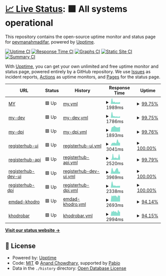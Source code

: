 # [📈 Live Status](https://demo.upptime.js.org): <!--live status--> **🟩 All systems operational**

This repository contains the open-source uptime monitor and status page for [peymanahmadifar](https://demo.upptime.js.org), powered by [Upptime](https://github.com/upptime/upptime).

[![Uptime CI](https://github.com/peymanahmadifar/upptime/workflows/Uptime%20CI/badge.svg)](https://github.com/peymanahmadifar/upptime/actions?query=workflow%3A%22Uptime+CI%22)
[![Response Time CI](https://github.com/peymanahmadifar/upptime/workflows/Response%20Time%20CI/badge.svg)](https://github.com/peymanahmadifar/upptime/actions?query=workflow%3A%22Response+Time+CI%22)
[![Graphs CI](https://github.com/peymanahmadifar/upptime/workflows/Graphs%20CI/badge.svg)](https://github.com/peymanahmadifar/upptime/actions?query=workflow%3A%22Graphs+CI%22)
[![Static Site CI](https://github.com/peymanahmadifar/upptime/workflows/Static%20Site%20CI/badge.svg)](https://github.com/peymanahmadifar/upptime/actions?query=workflow%3A%22Static+Site+CI%22)
[![Summary CI](https://github.com/peymanahmadifar/upptime/workflows/Summary%20CI/badge.svg)](https://github.com/peymanahmadifar/upptime/actions?query=workflow%3A%22Summary+CI%22)

With [Upptime](https://upptime.js.org), you can get your own unlimited and free uptime monitor and status page, powered entirely by a GitHub repository. We use [Issues](https://github.com/peymanahmadifar/upptime/issues) as incident reports, [Actions](https://github.com/peymanahmadifar/upptime/actions) as uptime monitors, and [Pages](https://demo.upptime.js.org) for the status page.

<!--start: status pages-->
<!-- This summary is generated by Upptime (https://github.com/upptime/upptime) -->
<!-- Do not edit this manually, your changes will be overwritten -->
<!-- prettier-ignore -->
| URL | Status | History | Response Time | Uptime |
| --- | ------ | ------- | ------------- | ------ |
| <img alt="" src="https://icons.duckduckgo.com/ip3/my.kheradedu.ir.ico" height="13"> [MY](https://my.kheradedu.ir) | 🟩 Up | [my.yml](https://github.com/peymanahmadifar/upptime/commits/HEAD/history/my.yml) | <details><summary><img alt="Response time graph" src="./graphs/my/response-time-week.png" height="20"> 1989ms</summary><br><a href="https://peymanahmadifar.github.io/upptime/history/my"><img alt="Response time 3217" src="https://img.shields.io/endpoint?url=https%3A%2F%2Fraw.githubusercontent.com%2Fpeymanahmadifar%2Fupptime%2FHEAD%2Fapi%2Fmy%2Fresponse-time.json"></a><br><a href="https://peymanahmadifar.github.io/upptime/history/my"><img alt="24-hour response time 1729" src="https://img.shields.io/endpoint?url=https%3A%2F%2Fraw.githubusercontent.com%2Fpeymanahmadifar%2Fupptime%2FHEAD%2Fapi%2Fmy%2Fresponse-time-day.json"></a><br><a href="https://peymanahmadifar.github.io/upptime/history/my"><img alt="7-day response time 1989" src="https://img.shields.io/endpoint?url=https%3A%2F%2Fraw.githubusercontent.com%2Fpeymanahmadifar%2Fupptime%2FHEAD%2Fapi%2Fmy%2Fresponse-time-week.json"></a><br><a href="https://peymanahmadifar.github.io/upptime/history/my"><img alt="30-day response time 3217" src="https://img.shields.io/endpoint?url=https%3A%2F%2Fraw.githubusercontent.com%2Fpeymanahmadifar%2Fupptime%2FHEAD%2Fapi%2Fmy%2Fresponse-time-month.json"></a><br><a href="https://peymanahmadifar.github.io/upptime/history/my"><img alt="1-year response time 3217" src="https://img.shields.io/endpoint?url=https%3A%2F%2Fraw.githubusercontent.com%2Fpeymanahmadifar%2Fupptime%2FHEAD%2Fapi%2Fmy%2Fresponse-time-year.json"></a></details> | <details><summary><a href="https://peymanahmadifar.github.io/upptime/history/my">99.75%</a></summary><a href="https://peymanahmadifar.github.io/upptime/history/my"><img alt="All-time uptime 99.84%" src="https://img.shields.io/endpoint?url=https%3A%2F%2Fraw.githubusercontent.com%2Fpeymanahmadifar%2Fupptime%2FHEAD%2Fapi%2Fmy%2Fuptime.json"></a><br><a href="https://peymanahmadifar.github.io/upptime/history/my"><img alt="24-hour uptime 100.00%" src="https://img.shields.io/endpoint?url=https%3A%2F%2Fraw.githubusercontent.com%2Fpeymanahmadifar%2Fupptime%2FHEAD%2Fapi%2Fmy%2Fuptime-day.json"></a><br><a href="https://peymanahmadifar.github.io/upptime/history/my"><img alt="7-day uptime 99.75%" src="https://img.shields.io/endpoint?url=https%3A%2F%2Fraw.githubusercontent.com%2Fpeymanahmadifar%2Fupptime%2FHEAD%2Fapi%2Fmy%2Fuptime-week.json"></a><br><a href="https://peymanahmadifar.github.io/upptime/history/my"><img alt="30-day uptime 99.84%" src="https://img.shields.io/endpoint?url=https%3A%2F%2Fraw.githubusercontent.com%2Fpeymanahmadifar%2Fupptime%2FHEAD%2Fapi%2Fmy%2Fuptime-month.json"></a><br><a href="https://peymanahmadifar.github.io/upptime/history/my"><img alt="1-year uptime 99.84%" src="https://img.shields.io/endpoint?url=https%3A%2F%2Fraw.githubusercontent.com%2Fpeymanahmadifar%2Fupptime%2FHEAD%2Fapi%2Fmy%2Fuptime-year.json"></a></details>
| <img alt="" src="https://icons.duckduckgo.com/ip3/my-dev.kheradedu.ir.ico" height="13"> [my-dev](https://my-dev.kheradedu.ir) | 🟩 Up | [my-dev.yml](https://github.com/peymanahmadifar/upptime/commits/HEAD/history/my-dev.yml) | <details><summary><img alt="Response time graph" src="./graphs/my-dev/response-time-week.png" height="20"> 1786ms</summary><br><a href="https://peymanahmadifar.github.io/upptime/history/my-dev"><img alt="Response time 2673" src="https://img.shields.io/endpoint?url=https%3A%2F%2Fraw.githubusercontent.com%2Fpeymanahmadifar%2Fupptime%2FHEAD%2Fapi%2Fmy-dev%2Fresponse-time.json"></a><br><a href="https://peymanahmadifar.github.io/upptime/history/my-dev"><img alt="24-hour response time 1390" src="https://img.shields.io/endpoint?url=https%3A%2F%2Fraw.githubusercontent.com%2Fpeymanahmadifar%2Fupptime%2FHEAD%2Fapi%2Fmy-dev%2Fresponse-time-day.json"></a><br><a href="https://peymanahmadifar.github.io/upptime/history/my-dev"><img alt="7-day response time 1786" src="https://img.shields.io/endpoint?url=https%3A%2F%2Fraw.githubusercontent.com%2Fpeymanahmadifar%2Fupptime%2FHEAD%2Fapi%2Fmy-dev%2Fresponse-time-week.json"></a><br><a href="https://peymanahmadifar.github.io/upptime/history/my-dev"><img alt="30-day response time 2673" src="https://img.shields.io/endpoint?url=https%3A%2F%2Fraw.githubusercontent.com%2Fpeymanahmadifar%2Fupptime%2FHEAD%2Fapi%2Fmy-dev%2Fresponse-time-month.json"></a><br><a href="https://peymanahmadifar.github.io/upptime/history/my-dev"><img alt="1-year response time 2673" src="https://img.shields.io/endpoint?url=https%3A%2F%2Fraw.githubusercontent.com%2Fpeymanahmadifar%2Fupptime%2FHEAD%2Fapi%2Fmy-dev%2Fresponse-time-year.json"></a></details> | <details><summary><a href="https://peymanahmadifar.github.io/upptime/history/my-dev">99.75%</a></summary><a href="https://peymanahmadifar.github.io/upptime/history/my-dev"><img alt="All-time uptime 99.84%" src="https://img.shields.io/endpoint?url=https%3A%2F%2Fraw.githubusercontent.com%2Fpeymanahmadifar%2Fupptime%2FHEAD%2Fapi%2Fmy-dev%2Fuptime.json"></a><br><a href="https://peymanahmadifar.github.io/upptime/history/my-dev"><img alt="24-hour uptime 100.00%" src="https://img.shields.io/endpoint?url=https%3A%2F%2Fraw.githubusercontent.com%2Fpeymanahmadifar%2Fupptime%2FHEAD%2Fapi%2Fmy-dev%2Fuptime-day.json"></a><br><a href="https://peymanahmadifar.github.io/upptime/history/my-dev"><img alt="7-day uptime 99.75%" src="https://img.shields.io/endpoint?url=https%3A%2F%2Fraw.githubusercontent.com%2Fpeymanahmadifar%2Fupptime%2FHEAD%2Fapi%2Fmy-dev%2Fuptime-week.json"></a><br><a href="https://peymanahmadifar.github.io/upptime/history/my-dev"><img alt="30-day uptime 99.84%" src="https://img.shields.io/endpoint?url=https%3A%2F%2Fraw.githubusercontent.com%2Fpeymanahmadifar%2Fupptime%2FHEAD%2Fapi%2Fmy-dev%2Fuptime-month.json"></a><br><a href="https://peymanahmadifar.github.io/upptime/history/my-dev"><img alt="1-year uptime 99.84%" src="https://img.shields.io/endpoint?url=https%3A%2F%2Fraw.githubusercontent.com%2Fpeymanahmadifar%2Fupptime%2FHEAD%2Fapi%2Fmy-dev%2Fuptime-year.json"></a></details>
| <img alt="" src="https://icons.duckduckgo.com/ip3/dpi.kheradedu.ir.ico" height="13"> [my-dpi](https://dpi.kheradedu.ir/admin) | 🟩 Up | [my-dpi.yml](https://github.com/peymanahmadifar/upptime/commits/HEAD/history/my-dpi.yml) | <details><summary><img alt="Response time graph" src="./graphs/my-dpi/response-time-week.png" height="20"> 1893ms</summary><br><a href="https://peymanahmadifar.github.io/upptime/history/my-dpi"><img alt="Response time 3564" src="https://img.shields.io/endpoint?url=https%3A%2F%2Fraw.githubusercontent.com%2Fpeymanahmadifar%2Fupptime%2FHEAD%2Fapi%2Fmy-dpi%2Fresponse-time.json"></a><br><a href="https://peymanahmadifar.github.io/upptime/history/my-dpi"><img alt="24-hour response time 1955" src="https://img.shields.io/endpoint?url=https%3A%2F%2Fraw.githubusercontent.com%2Fpeymanahmadifar%2Fupptime%2FHEAD%2Fapi%2Fmy-dpi%2Fresponse-time-day.json"></a><br><a href="https://peymanahmadifar.github.io/upptime/history/my-dpi"><img alt="7-day response time 1893" src="https://img.shields.io/endpoint?url=https%3A%2F%2Fraw.githubusercontent.com%2Fpeymanahmadifar%2Fupptime%2FHEAD%2Fapi%2Fmy-dpi%2Fresponse-time-week.json"></a><br><a href="https://peymanahmadifar.github.io/upptime/history/my-dpi"><img alt="30-day response time 3564" src="https://img.shields.io/endpoint?url=https%3A%2F%2Fraw.githubusercontent.com%2Fpeymanahmadifar%2Fupptime%2FHEAD%2Fapi%2Fmy-dpi%2Fresponse-time-month.json"></a><br><a href="https://peymanahmadifar.github.io/upptime/history/my-dpi"><img alt="1-year response time 3564" src="https://img.shields.io/endpoint?url=https%3A%2F%2Fraw.githubusercontent.com%2Fpeymanahmadifar%2Fupptime%2FHEAD%2Fapi%2Fmy-dpi%2Fresponse-time-year.json"></a></details> | <details><summary><a href="https://peymanahmadifar.github.io/upptime/history/my-dpi">99.76%</a></summary><a href="https://peymanahmadifar.github.io/upptime/history/my-dpi"><img alt="All-time uptime 99.50%" src="https://img.shields.io/endpoint?url=https%3A%2F%2Fraw.githubusercontent.com%2Fpeymanahmadifar%2Fupptime%2FHEAD%2Fapi%2Fmy-dpi%2Fuptime.json"></a><br><a href="https://peymanahmadifar.github.io/upptime/history/my-dpi"><img alt="24-hour uptime 100.00%" src="https://img.shields.io/endpoint?url=https%3A%2F%2Fraw.githubusercontent.com%2Fpeymanahmadifar%2Fupptime%2FHEAD%2Fapi%2Fmy-dpi%2Fuptime-day.json"></a><br><a href="https://peymanahmadifar.github.io/upptime/history/my-dpi"><img alt="7-day uptime 99.76%" src="https://img.shields.io/endpoint?url=https%3A%2F%2Fraw.githubusercontent.com%2Fpeymanahmadifar%2Fupptime%2FHEAD%2Fapi%2Fmy-dpi%2Fuptime-week.json"></a><br><a href="https://peymanahmadifar.github.io/upptime/history/my-dpi"><img alt="30-day uptime 99.50%" src="https://img.shields.io/endpoint?url=https%3A%2F%2Fraw.githubusercontent.com%2Fpeymanahmadifar%2Fupptime%2FHEAD%2Fapi%2Fmy-dpi%2Fuptime-month.json"></a><br><a href="https://peymanahmadifar.github.io/upptime/history/my-dpi"><img alt="1-year uptime 99.50%" src="https://img.shields.io/endpoint?url=https%3A%2F%2Fraw.githubusercontent.com%2Fpeymanahmadifar%2Fupptime%2FHEAD%2Fapi%2Fmy-dpi%2Fuptime-year.json"></a></details>
| <img alt="" src="https://icons.duckduckgo.com/ip3/kheradedu.com.ico" height="13"> [registerhub-ui](https://kheradedu.com) | 🟩 Up | [registerhub-ui.yml](https://github.com/peymanahmadifar/upptime/commits/HEAD/history/registerhub-ui.yml) | <details><summary><img alt="Response time graph" src="./graphs/registerhub-ui/response-time-week.png" height="20"> 3041ms</summary><br><a href="https://peymanahmadifar.github.io/upptime/history/registerhub-ui"><img alt="Response time 3196" src="https://img.shields.io/endpoint?url=https%3A%2F%2Fraw.githubusercontent.com%2Fpeymanahmadifar%2Fupptime%2FHEAD%2Fapi%2Fregisterhub-ui%2Fresponse-time.json"></a><br><a href="https://peymanahmadifar.github.io/upptime/history/registerhub-ui"><img alt="24-hour response time 2627" src="https://img.shields.io/endpoint?url=https%3A%2F%2Fraw.githubusercontent.com%2Fpeymanahmadifar%2Fupptime%2FHEAD%2Fapi%2Fregisterhub-ui%2Fresponse-time-day.json"></a><br><a href="https://peymanahmadifar.github.io/upptime/history/registerhub-ui"><img alt="7-day response time 3041" src="https://img.shields.io/endpoint?url=https%3A%2F%2Fraw.githubusercontent.com%2Fpeymanahmadifar%2Fupptime%2FHEAD%2Fapi%2Fregisterhub-ui%2Fresponse-time-week.json"></a><br><a href="https://peymanahmadifar.github.io/upptime/history/registerhub-ui"><img alt="30-day response time 3196" src="https://img.shields.io/endpoint?url=https%3A%2F%2Fraw.githubusercontent.com%2Fpeymanahmadifar%2Fupptime%2FHEAD%2Fapi%2Fregisterhub-ui%2Fresponse-time-month.json"></a><br><a href="https://peymanahmadifar.github.io/upptime/history/registerhub-ui"><img alt="1-year response time 3196" src="https://img.shields.io/endpoint?url=https%3A%2F%2Fraw.githubusercontent.com%2Fpeymanahmadifar%2Fupptime%2FHEAD%2Fapi%2Fregisterhub-ui%2Fresponse-time-year.json"></a></details> | <details><summary><a href="https://peymanahmadifar.github.io/upptime/history/registerhub-ui">100.00%</a></summary><a href="https://peymanahmadifar.github.io/upptime/history/registerhub-ui"><img alt="All-time uptime 99.64%" src="https://img.shields.io/endpoint?url=https%3A%2F%2Fraw.githubusercontent.com%2Fpeymanahmadifar%2Fupptime%2FHEAD%2Fapi%2Fregisterhub-ui%2Fuptime.json"></a><br><a href="https://peymanahmadifar.github.io/upptime/history/registerhub-ui"><img alt="24-hour uptime 100.00%" src="https://img.shields.io/endpoint?url=https%3A%2F%2Fraw.githubusercontent.com%2Fpeymanahmadifar%2Fupptime%2FHEAD%2Fapi%2Fregisterhub-ui%2Fuptime-day.json"></a><br><a href="https://peymanahmadifar.github.io/upptime/history/registerhub-ui"><img alt="7-day uptime 100.00%" src="https://img.shields.io/endpoint?url=https%3A%2F%2Fraw.githubusercontent.com%2Fpeymanahmadifar%2Fupptime%2FHEAD%2Fapi%2Fregisterhub-ui%2Fuptime-week.json"></a><br><a href="https://peymanahmadifar.github.io/upptime/history/registerhub-ui"><img alt="30-day uptime 99.64%" src="https://img.shields.io/endpoint?url=https%3A%2F%2Fraw.githubusercontent.com%2Fpeymanahmadifar%2Fupptime%2FHEAD%2Fapi%2Fregisterhub-ui%2Fuptime-month.json"></a><br><a href="https://peymanahmadifar.github.io/upptime/history/registerhub-ui"><img alt="1-year uptime 99.64%" src="https://img.shields.io/endpoint?url=https%3A%2F%2Fraw.githubusercontent.com%2Fpeymanahmadifar%2Fupptime%2FHEAD%2Fapi%2Fregisterhub-ui%2Fuptime-year.json"></a></details>
| <img alt="" src="https://icons.duckduckgo.com/ip3/api.kheradedu.com.ico" height="13"> [registerhub-api](https://api.kheradedu.com/admin) | 🟩 Up | [registerhub-api.yml](https://github.com/peymanahmadifar/upptime/commits/HEAD/history/registerhub-api.yml) | <details><summary><img alt="Response time graph" src="./graphs/registerhub-api/response-time-week.png" height="20"> 2520ms</summary><br><a href="https://peymanahmadifar.github.io/upptime/history/registerhub-api"><img alt="Response time 3698" src="https://img.shields.io/endpoint?url=https%3A%2F%2Fraw.githubusercontent.com%2Fpeymanahmadifar%2Fupptime%2FHEAD%2Fapi%2Fregisterhub-api%2Fresponse-time.json"></a><br><a href="https://peymanahmadifar.github.io/upptime/history/registerhub-api"><img alt="24-hour response time 1783" src="https://img.shields.io/endpoint?url=https%3A%2F%2Fraw.githubusercontent.com%2Fpeymanahmadifar%2Fupptime%2FHEAD%2Fapi%2Fregisterhub-api%2Fresponse-time-day.json"></a><br><a href="https://peymanahmadifar.github.io/upptime/history/registerhub-api"><img alt="7-day response time 2520" src="https://img.shields.io/endpoint?url=https%3A%2F%2Fraw.githubusercontent.com%2Fpeymanahmadifar%2Fupptime%2FHEAD%2Fapi%2Fregisterhub-api%2Fresponse-time-week.json"></a><br><a href="https://peymanahmadifar.github.io/upptime/history/registerhub-api"><img alt="30-day response time 3698" src="https://img.shields.io/endpoint?url=https%3A%2F%2Fraw.githubusercontent.com%2Fpeymanahmadifar%2Fupptime%2FHEAD%2Fapi%2Fregisterhub-api%2Fresponse-time-month.json"></a><br><a href="https://peymanahmadifar.github.io/upptime/history/registerhub-api"><img alt="1-year response time 3698" src="https://img.shields.io/endpoint?url=https%3A%2F%2Fraw.githubusercontent.com%2Fpeymanahmadifar%2Fupptime%2FHEAD%2Fapi%2Fregisterhub-api%2Fresponse-time-year.json"></a></details> | <details><summary><a href="https://peymanahmadifar.github.io/upptime/history/registerhub-api">99.79%</a></summary><a href="https://peymanahmadifar.github.io/upptime/history/registerhub-api"><img alt="All-time uptime 99.71%" src="https://img.shields.io/endpoint?url=https%3A%2F%2Fraw.githubusercontent.com%2Fpeymanahmadifar%2Fupptime%2FHEAD%2Fapi%2Fregisterhub-api%2Fuptime.json"></a><br><a href="https://peymanahmadifar.github.io/upptime/history/registerhub-api"><img alt="24-hour uptime 100.00%" src="https://img.shields.io/endpoint?url=https%3A%2F%2Fraw.githubusercontent.com%2Fpeymanahmadifar%2Fupptime%2FHEAD%2Fapi%2Fregisterhub-api%2Fuptime-day.json"></a><br><a href="https://peymanahmadifar.github.io/upptime/history/registerhub-api"><img alt="7-day uptime 99.79%" src="https://img.shields.io/endpoint?url=https%3A%2F%2Fraw.githubusercontent.com%2Fpeymanahmadifar%2Fupptime%2FHEAD%2Fapi%2Fregisterhub-api%2Fuptime-week.json"></a><br><a href="https://peymanahmadifar.github.io/upptime/history/registerhub-api"><img alt="30-day uptime 99.71%" src="https://img.shields.io/endpoint?url=https%3A%2F%2Fraw.githubusercontent.com%2Fpeymanahmadifar%2Fupptime%2FHEAD%2Fapi%2Fregisterhub-api%2Fuptime-month.json"></a><br><a href="https://peymanahmadifar.github.io/upptime/history/registerhub-api"><img alt="1-year uptime 99.71%" src="https://img.shields.io/endpoint?url=https%3A%2F%2Fraw.githubusercontent.com%2Fpeymanahmadifar%2Fupptime%2FHEAD%2Fapi%2Fregisterhub-api%2Fuptime-year.json"></a></details>
| <img alt="" src="https://icons.duckduckgo.com/ip3/dev.kheradedu.com.ico" height="13"> [registerhub-dev-ui](https://dev.kheradedu.com) | 🟩 Up | [registerhub-dev-ui.yml](https://github.com/peymanahmadifar/upptime/commits/HEAD/history/registerhub-dev-ui.yml) | <details><summary><img alt="Response time graph" src="./graphs/registerhub-dev-ui/response-time-week.png" height="20"> 3969ms</summary><br><a href="https://peymanahmadifar.github.io/upptime/history/registerhub-dev-ui"><img alt="Response time 4540" src="https://img.shields.io/endpoint?url=https%3A%2F%2Fraw.githubusercontent.com%2Fpeymanahmadifar%2Fupptime%2FHEAD%2Fapi%2Fregisterhub-dev-ui%2Fresponse-time.json"></a><br><a href="https://peymanahmadifar.github.io/upptime/history/registerhub-dev-ui"><img alt="24-hour response time 2418" src="https://img.shields.io/endpoint?url=https%3A%2F%2Fraw.githubusercontent.com%2Fpeymanahmadifar%2Fupptime%2FHEAD%2Fapi%2Fregisterhub-dev-ui%2Fresponse-time-day.json"></a><br><a href="https://peymanahmadifar.github.io/upptime/history/registerhub-dev-ui"><img alt="7-day response time 3969" src="https://img.shields.io/endpoint?url=https%3A%2F%2Fraw.githubusercontent.com%2Fpeymanahmadifar%2Fupptime%2FHEAD%2Fapi%2Fregisterhub-dev-ui%2Fresponse-time-week.json"></a><br><a href="https://peymanahmadifar.github.io/upptime/history/registerhub-dev-ui"><img alt="30-day response time 4540" src="https://img.shields.io/endpoint?url=https%3A%2F%2Fraw.githubusercontent.com%2Fpeymanahmadifar%2Fupptime%2FHEAD%2Fapi%2Fregisterhub-dev-ui%2Fresponse-time-month.json"></a><br><a href="https://peymanahmadifar.github.io/upptime/history/registerhub-dev-ui"><img alt="1-year response time 4540" src="https://img.shields.io/endpoint?url=https%3A%2F%2Fraw.githubusercontent.com%2Fpeymanahmadifar%2Fupptime%2FHEAD%2Fapi%2Fregisterhub-dev-ui%2Fresponse-time-year.json"></a></details> | <details><summary><a href="https://peymanahmadifar.github.io/upptime/history/registerhub-dev-ui">100.00%</a></summary><a href="https://peymanahmadifar.github.io/upptime/history/registerhub-dev-ui"><img alt="All-time uptime 99.78%" src="https://img.shields.io/endpoint?url=https%3A%2F%2Fraw.githubusercontent.com%2Fpeymanahmadifar%2Fupptime%2FHEAD%2Fapi%2Fregisterhub-dev-ui%2Fuptime.json"></a><br><a href="https://peymanahmadifar.github.io/upptime/history/registerhub-dev-ui"><img alt="24-hour uptime 100.00%" src="https://img.shields.io/endpoint?url=https%3A%2F%2Fraw.githubusercontent.com%2Fpeymanahmadifar%2Fupptime%2FHEAD%2Fapi%2Fregisterhub-dev-ui%2Fuptime-day.json"></a><br><a href="https://peymanahmadifar.github.io/upptime/history/registerhub-dev-ui"><img alt="7-day uptime 100.00%" src="https://img.shields.io/endpoint?url=https%3A%2F%2Fraw.githubusercontent.com%2Fpeymanahmadifar%2Fupptime%2FHEAD%2Fapi%2Fregisterhub-dev-ui%2Fuptime-week.json"></a><br><a href="https://peymanahmadifar.github.io/upptime/history/registerhub-dev-ui"><img alt="30-day uptime 99.78%" src="https://img.shields.io/endpoint?url=https%3A%2F%2Fraw.githubusercontent.com%2Fpeymanahmadifar%2Fupptime%2FHEAD%2Fapi%2Fregisterhub-dev-ui%2Fuptime-month.json"></a><br><a href="https://peymanahmadifar.github.io/upptime/history/registerhub-dev-ui"><img alt="1-year uptime 99.78%" src="https://img.shields.io/endpoint?url=https%3A%2F%2Fraw.githubusercontent.com%2Fpeymanahmadifar%2Fupptime%2FHEAD%2Fapi%2Fregisterhub-dev-ui%2Fuptime-year.json"></a></details>
| <img alt="" src="https://icons.duckduckgo.com/ip3/dpi.kheradedu.com.ico" height="13"> [registerhub-dpi](https://dpi.kheradedu.com/admin) | 🟩 Up | [registerhub-dpi.yml](https://github.com/peymanahmadifar/upptime/commits/HEAD/history/registerhub-dpi.yml) | <details><summary><img alt="Response time graph" src="./graphs/registerhub-dpi/response-time-week.png" height="20"> 2338ms</summary><br><a href="https://peymanahmadifar.github.io/upptime/history/registerhub-dpi"><img alt="Response time 2485" src="https://img.shields.io/endpoint?url=https%3A%2F%2Fraw.githubusercontent.com%2Fpeymanahmadifar%2Fupptime%2FHEAD%2Fapi%2Fregisterhub-dpi%2Fresponse-time.json"></a><br><a href="https://peymanahmadifar.github.io/upptime/history/registerhub-dpi"><img alt="24-hour response time 1766" src="https://img.shields.io/endpoint?url=https%3A%2F%2Fraw.githubusercontent.com%2Fpeymanahmadifar%2Fupptime%2FHEAD%2Fapi%2Fregisterhub-dpi%2Fresponse-time-day.json"></a><br><a href="https://peymanahmadifar.github.io/upptime/history/registerhub-dpi"><img alt="7-day response time 2338" src="https://img.shields.io/endpoint?url=https%3A%2F%2Fraw.githubusercontent.com%2Fpeymanahmadifar%2Fupptime%2FHEAD%2Fapi%2Fregisterhub-dpi%2Fresponse-time-week.json"></a><br><a href="https://peymanahmadifar.github.io/upptime/history/registerhub-dpi"><img alt="30-day response time 2485" src="https://img.shields.io/endpoint?url=https%3A%2F%2Fraw.githubusercontent.com%2Fpeymanahmadifar%2Fupptime%2FHEAD%2Fapi%2Fregisterhub-dpi%2Fresponse-time-month.json"></a><br><a href="https://peymanahmadifar.github.io/upptime/history/registerhub-dpi"><img alt="1-year response time 2485" src="https://img.shields.io/endpoint?url=https%3A%2F%2Fraw.githubusercontent.com%2Fpeymanahmadifar%2Fupptime%2FHEAD%2Fapi%2Fregisterhub-dpi%2Fresponse-time-year.json"></a></details> | <details><summary><a href="https://peymanahmadifar.github.io/upptime/history/registerhub-dpi">100.00%</a></summary><a href="https://peymanahmadifar.github.io/upptime/history/registerhub-dpi"><img alt="All-time uptime 99.84%" src="https://img.shields.io/endpoint?url=https%3A%2F%2Fraw.githubusercontent.com%2Fpeymanahmadifar%2Fupptime%2FHEAD%2Fapi%2Fregisterhub-dpi%2Fuptime.json"></a><br><a href="https://peymanahmadifar.github.io/upptime/history/registerhub-dpi"><img alt="24-hour uptime 100.00%" src="https://img.shields.io/endpoint?url=https%3A%2F%2Fraw.githubusercontent.com%2Fpeymanahmadifar%2Fupptime%2FHEAD%2Fapi%2Fregisterhub-dpi%2Fuptime-day.json"></a><br><a href="https://peymanahmadifar.github.io/upptime/history/registerhub-dpi"><img alt="7-day uptime 100.00%" src="https://img.shields.io/endpoint?url=https%3A%2F%2Fraw.githubusercontent.com%2Fpeymanahmadifar%2Fupptime%2FHEAD%2Fapi%2Fregisterhub-dpi%2Fuptime-week.json"></a><br><a href="https://peymanahmadifar.github.io/upptime/history/registerhub-dpi"><img alt="30-day uptime 99.84%" src="https://img.shields.io/endpoint?url=https%3A%2F%2Fraw.githubusercontent.com%2Fpeymanahmadifar%2Fupptime%2FHEAD%2Fapi%2Fregisterhub-dpi%2Fuptime-month.json"></a><br><a href="https://peymanahmadifar.github.io/upptime/history/registerhub-dpi"><img alt="1-year uptime 99.84%" src="https://img.shields.io/endpoint?url=https%3A%2F%2Fraw.githubusercontent.com%2Fpeymanahmadifar%2Fupptime%2FHEAD%2Fapi%2Fregisterhub-dpi%2Fuptime-year.json"></a></details>
| <img alt="" src="https://icons.duckduckgo.com/ip3/emdad-khodro-ardabil.ir.ico" height="13"> [emdad-khodro](https://emdad-khodro-ardabil.ir) | 🟩 Up | [emdad-khodro.yml](https://github.com/peymanahmadifar/upptime/commits/HEAD/history/emdad-khodro.yml) | <details><summary><img alt="Response time graph" src="./graphs/emdad-khodro/response-time-week.png" height="20"> 2693ms</summary><br><a href="https://peymanahmadifar.github.io/upptime/history/emdad-khodro"><img alt="Response time 5216" src="https://img.shields.io/endpoint?url=https%3A%2F%2Fraw.githubusercontent.com%2Fpeymanahmadifar%2Fupptime%2FHEAD%2Fapi%2Femdad-khodro%2Fresponse-time.json"></a><br><a href="https://peymanahmadifar.github.io/upptime/history/emdad-khodro"><img alt="24-hour response time 2842" src="https://img.shields.io/endpoint?url=https%3A%2F%2Fraw.githubusercontent.com%2Fpeymanahmadifar%2Fupptime%2FHEAD%2Fapi%2Femdad-khodro%2Fresponse-time-day.json"></a><br><a href="https://peymanahmadifar.github.io/upptime/history/emdad-khodro"><img alt="7-day response time 2693" src="https://img.shields.io/endpoint?url=https%3A%2F%2Fraw.githubusercontent.com%2Fpeymanahmadifar%2Fupptime%2FHEAD%2Fapi%2Femdad-khodro%2Fresponse-time-week.json"></a><br><a href="https://peymanahmadifar.github.io/upptime/history/emdad-khodro"><img alt="30-day response time 5216" src="https://img.shields.io/endpoint?url=https%3A%2F%2Fraw.githubusercontent.com%2Fpeymanahmadifar%2Fupptime%2FHEAD%2Fapi%2Femdad-khodro%2Fresponse-time-month.json"></a><br><a href="https://peymanahmadifar.github.io/upptime/history/emdad-khodro"><img alt="1-year response time 5216" src="https://img.shields.io/endpoint?url=https%3A%2F%2Fraw.githubusercontent.com%2Fpeymanahmadifar%2Fupptime%2FHEAD%2Fapi%2Femdad-khodro%2Fresponse-time-year.json"></a></details> | <details><summary><a href="https://peymanahmadifar.github.io/upptime/history/emdad-khodro">94.14%</a></summary><a href="https://peymanahmadifar.github.io/upptime/history/emdad-khodro"><img alt="All-time uptime 96.04%" src="https://img.shields.io/endpoint?url=https%3A%2F%2Fraw.githubusercontent.com%2Fpeymanahmadifar%2Fupptime%2FHEAD%2Fapi%2Femdad-khodro%2Fuptime.json"></a><br><a href="https://peymanahmadifar.github.io/upptime/history/emdad-khodro"><img alt="24-hour uptime 100.00%" src="https://img.shields.io/endpoint?url=https%3A%2F%2Fraw.githubusercontent.com%2Fpeymanahmadifar%2Fupptime%2FHEAD%2Fapi%2Femdad-khodro%2Fuptime-day.json"></a><br><a href="https://peymanahmadifar.github.io/upptime/history/emdad-khodro"><img alt="7-day uptime 94.14%" src="https://img.shields.io/endpoint?url=https%3A%2F%2Fraw.githubusercontent.com%2Fpeymanahmadifar%2Fupptime%2FHEAD%2Fapi%2Femdad-khodro%2Fuptime-week.json"></a><br><a href="https://peymanahmadifar.github.io/upptime/history/emdad-khodro"><img alt="30-day uptime 96.04%" src="https://img.shields.io/endpoint?url=https%3A%2F%2Fraw.githubusercontent.com%2Fpeymanahmadifar%2Fupptime%2FHEAD%2Fapi%2Femdad-khodro%2Fuptime-month.json"></a><br><a href="https://peymanahmadifar.github.io/upptime/history/emdad-khodro"><img alt="1-year uptime 96.04%" src="https://img.shields.io/endpoint?url=https%3A%2F%2Fraw.githubusercontent.com%2Fpeymanahmadifar%2Fupptime%2FHEAD%2Fapi%2Femdad-khodro%2Fuptime-year.json"></a></details>
| <img alt="" src="https://icons.duckduckgo.com/ip3/khodrobar-ardabil.ir.ico" height="13"> [khodrobar](https://khodrobar-ardabil.ir) | 🟩 Up | [khodrobar.yml](https://github.com/peymanahmadifar/upptime/commits/HEAD/history/khodrobar.yml) | <details><summary><img alt="Response time graph" src="./graphs/khodrobar/response-time-week.png" height="20"> 2994ms</summary><br><a href="https://peymanahmadifar.github.io/upptime/history/khodrobar"><img alt="Response time 3364" src="https://img.shields.io/endpoint?url=https%3A%2F%2Fraw.githubusercontent.com%2Fpeymanahmadifar%2Fupptime%2FHEAD%2Fapi%2Fkhodrobar%2Fresponse-time.json"></a><br><a href="https://peymanahmadifar.github.io/upptime/history/khodrobar"><img alt="24-hour response time 2802" src="https://img.shields.io/endpoint?url=https%3A%2F%2Fraw.githubusercontent.com%2Fpeymanahmadifar%2Fupptime%2FHEAD%2Fapi%2Fkhodrobar%2Fresponse-time-day.json"></a><br><a href="https://peymanahmadifar.github.io/upptime/history/khodrobar"><img alt="7-day response time 2994" src="https://img.shields.io/endpoint?url=https%3A%2F%2Fraw.githubusercontent.com%2Fpeymanahmadifar%2Fupptime%2FHEAD%2Fapi%2Fkhodrobar%2Fresponse-time-week.json"></a><br><a href="https://peymanahmadifar.github.io/upptime/history/khodrobar"><img alt="30-day response time 3364" src="https://img.shields.io/endpoint?url=https%3A%2F%2Fraw.githubusercontent.com%2Fpeymanahmadifar%2Fupptime%2FHEAD%2Fapi%2Fkhodrobar%2Fresponse-time-month.json"></a><br><a href="https://peymanahmadifar.github.io/upptime/history/khodrobar"><img alt="1-year response time 3364" src="https://img.shields.io/endpoint?url=https%3A%2F%2Fraw.githubusercontent.com%2Fpeymanahmadifar%2Fupptime%2FHEAD%2Fapi%2Fkhodrobar%2Fresponse-time-year.json"></a></details> | <details><summary><a href="https://peymanahmadifar.github.io/upptime/history/khodrobar">94.15%</a></summary><a href="https://peymanahmadifar.github.io/upptime/history/khodrobar"><img alt="All-time uptime 96.16%" src="https://img.shields.io/endpoint?url=https%3A%2F%2Fraw.githubusercontent.com%2Fpeymanahmadifar%2Fupptime%2FHEAD%2Fapi%2Fkhodrobar%2Fuptime.json"></a><br><a href="https://peymanahmadifar.github.io/upptime/history/khodrobar"><img alt="24-hour uptime 100.00%" src="https://img.shields.io/endpoint?url=https%3A%2F%2Fraw.githubusercontent.com%2Fpeymanahmadifar%2Fupptime%2FHEAD%2Fapi%2Fkhodrobar%2Fuptime-day.json"></a><br><a href="https://peymanahmadifar.github.io/upptime/history/khodrobar"><img alt="7-day uptime 94.15%" src="https://img.shields.io/endpoint?url=https%3A%2F%2Fraw.githubusercontent.com%2Fpeymanahmadifar%2Fupptime%2FHEAD%2Fapi%2Fkhodrobar%2Fuptime-week.json"></a><br><a href="https://peymanahmadifar.github.io/upptime/history/khodrobar"><img alt="30-day uptime 96.16%" src="https://img.shields.io/endpoint?url=https%3A%2F%2Fraw.githubusercontent.com%2Fpeymanahmadifar%2Fupptime%2FHEAD%2Fapi%2Fkhodrobar%2Fuptime-month.json"></a><br><a href="https://peymanahmadifar.github.io/upptime/history/khodrobar"><img alt="1-year uptime 96.16%" src="https://img.shields.io/endpoint?url=https%3A%2F%2Fraw.githubusercontent.com%2Fpeymanahmadifar%2Fupptime%2FHEAD%2Fapi%2Fkhodrobar%2Fuptime-year.json"></a></details>

<!--end: status pages-->

[**Visit our status website →**](https://demo.upptime.js.org)

## 📄 License

- Powered by: [Upptime](https://github.com/upptime/upptime)
- Code: [MIT](./LICENSE) © [Anand Chowdhary](https://anandchowdhary.com), supported by [Pabio](https://pabio.com)
- Data in the `./history` directory: [Open Database License](https://opendatacommons.org/licenses/odbl/1-0/)
